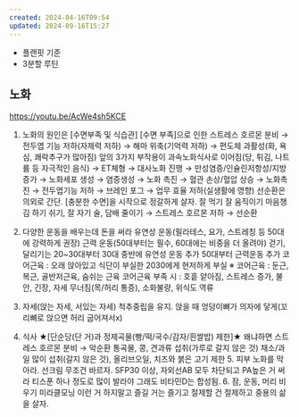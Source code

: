 ```yaml
---
created: 2024-04-16T09:54
updated: 2024-09-16T15:27
---
```


- 플랜핏 기준
- 3분할 루틴

## 노화

<https://youtu.be/AcWe4sh5KCE>

1. 노화의 원인은 [수면부족 및 식습관] [수면 부족]으로 인한 스트레스 호르몬 분비 → 전두엽 기능 저하(자제력 저하) → 해마 위축(기억력 저하) → 편도체 과활성(화, 욕심, 쾌락추구가 많아짐) 앞의 3가지 부작용이 과속노화식사로 이어짐(당, 튀김, 나트륨 등 자극적인 음식) → ET체형 → 대사노화 진행 → 만성염증/인슐린저항성/지방 증가 → 노화세포 생성 → 염증생성 → 노화 촉진 → 혈관 손상/혈압 상승 → 노화촉진 → 전두엽기능 저하 → 브레인 포그 → 업무 효율 저하(실생활에 영향) 선순환은 의외로 간단. [충분한 수면]을 시작으로 정갈하게 살자. 잘 먹기 잘 움직이기 마음챙김 하기 쉬기, 잘 자기 술, 담배 줄이기 → 스트레스 호르몬 저하 → 선순환
2. 다양한 운동을 배우는데 돈을 써라 유연성 운동(필라테스, 요가, 스트레칭 등 50대에 강력하게 권장) 근력 운동(50대부터는 필수, 60대에는 비중을 더 올려야) 걷기, 달리기는 20~30대부터 30대 중반에 유연성 운동 추가 50대부터 근력운동 추가 코어근육 : 오래 앉아있고 식단이 부실한 2030에게 현저하게 부실 ※ 코어근육 : 둔근, 복근, 골반저근육, 숨쉬는 근육 코어근육 부족 시 : 호흩 얕아짐, 스트레스 증가, 불안, 긴장, 자세 무너짐(목/허리 통증), 소화불량, 위식도 역류

3. 자세(앉는 자세, 서있는 자세) 척추중립을 유지. 앉을 때 엉덩이뼈가 의자에 닿게(꼬리뼈로 앉으면 허리 굽어져서x)

4. 식사 ★[단순당(단 거)과 정제곡물(빵/떡/국수/감자/흰쌀밥) 제한]★ 왜냐하면 스트레스 호르몬 분비 → 악순환 통곡물, 콩, 견과류 섭취(가루로 갈지 않은 것) 채소/과일 많이 섭취(갈지 않은 것), 올리브오일, 치즈와 붉은 고기 제한 5. 피부 노화를 막아라. 선크림 무조건 바르자. SFP30 이상, 자외선AB 모두 차단되고 PA높은 거 써라 티스푼 하나 정도로 많이 발라야 그래도 비타민D는 합성됨. 6. 잠, 운동, 머리 비우기 미라클모닝 이런 거 하지말고 즐길 거는 즐기고 절제할 건 절제하고 중용의 삶을 살자.
